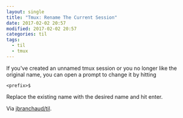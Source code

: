 ```yaml
---
layout: single
title: "Tmux: Rename The Current Session"
date: 2017-02-02 20:57
modified: 2017-02-02 20:57
categories: til
tags:
  - til
  - tmux
---
```


If you've created an unnamed tmux session or you no longer like the original
name, you can open a prompt to change it by hitting

```tmux
<prefix>$
```

Replace the existing name with the desired name and hit enter.

Via [jbranchaud/til](https://github.com/jbranchaud/til).
